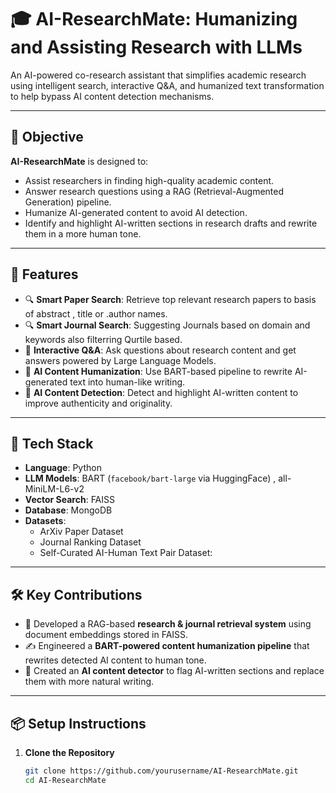 # 🎓 AI-ResearchMate: Humanizing and Assisting Research with LLMs

An AI-powered co-research assistant that simplifies academic research using intelligent search, interactive Q&A, and humanized text transformation to help bypass AI content detection mechanisms.

---

## 🚀 Objective

**AI-ResearchMate** is designed to:
- Assist researchers in finding high-quality academic content.
- Answer research questions using a RAG (Retrieval-Augmented Generation) pipeline.
- Humanize AI-generated content to avoid AI detection.
- Identify and highlight AI-written sections in research drafts and rewrite them in a more human tone.

---

## 🧠 Features

- 🔍 **Smart Paper Search**: Retrieve top relevant research papers to basis of abstract , title or .author names.
- 🔍 **Smart Journal Search**: Suggesting Journals based on domain and keywords also filterring Qurtile based.
- 💬 **Interactive Q&A**: Ask questions about research content and get answers powered by Large Language Models.
- 📝 **AI Content Humanization**: Use BART-based pipeline to rewrite AI-generated text into human-like writing.
- 🚨 **AI Content Detection**: Detect and highlight AI-written content to improve authenticity and originality.

---

## 🧰 Tech Stack

- **Language**: Python
- **LLM Models**: BART (`facebook/bart-large` via HuggingFace) , all-MiniLM-L6-v2
- **Vector Search**: FAISS
- **Database**: MongoDB
- **Datasets**: 
  - ArXiv Paper Dataset
  - Journal Ranking Dataset
  - Self-Curated AI-Human Text Pair Dataset:
---

## 🛠️ Key Contributions

- 🔧 Developed a RAG-based **research & journal retrieval system** using document embeddings stored in FAISS.
- ✍️ Engineered a **BART-powered content humanization pipeline** that rewrites detected AI content to human tone.
- 🧪 Created an **AI content detector** to flag AI-written sections and replace them with more natural writing.

---

## 📦 Setup Instructions

1. **Clone the Repository**
   ```bash
   git clone https://github.com/yourusername/AI-ResearchMate.git
   cd AI-ResearchMate
  ```
